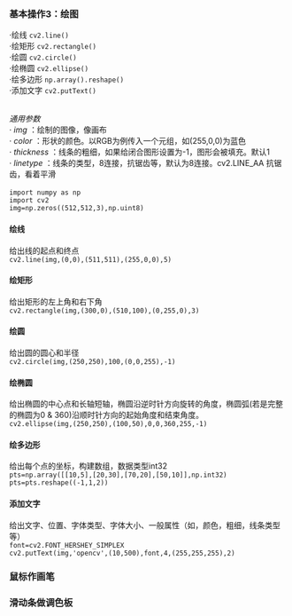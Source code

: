### 基本操作3：绘图

·绘线		`cv2.line()`
<br>
·绘矩形		`cv2.rectangle()`
<br>
·绘圆		`cv2.circle()`
<br>
·绘椭圆		`cv2.ellipse()`
<br>
·绘多边形	`np.array().reshape()`
<br>
·添加文字	`cv2.putText()`
<br>

<br>*通用参数*
<br>· *img* ：绘制的图像，像画布
<br>· *color* ：形状的颜色。以RGB为例传入一个元组，如(255,0,0)为蓝色
<br>· *thickness* ：线条的粗细，如果给闭合图形设置为-1，图形会被填充。默认1
<br>· *linetype* ：线条的类型，8连接，抗锯齿等，默认为8连接。cv2.LINE_AA 抗锯齿，看着平滑
<br>
<br>`import numpy as np`
<br>`import cv2`
<br>`img=np.zeros((512,512,3),np.uint8)`

#### 绘线
给出线的起点和终点
<br>`cv2.line(img,(0,0),(511,511),(255,0,0),5)`
#### 绘矩形
给出矩形的左上角和右下角
<br>`cv2.rectangle(img,(300,0),(510,100),(0,255,0),3)`
#### 绘圆
给出圆的圆心和半径
<br>`cv2.circle(img,(250,250),100,(0,0,255),-1)`
#### 绘椭圆
给出椭圆的中心点和长轴短轴，椭圆沿逆时针方向旋转的角度，椭圆弧(若是完整的椭圆为0 & 360)沿顺时针方向的起始角度和结束角度。
<br>`cv2.ellipse(img,(250,250),(100,50),0,0,360,255,-1)`
#### 绘多边形
给出每个点的坐标，构建数组，数据类型int32
<br>`pts=np.array([[10,5],[20,30],[70,20],[50,10]],np.int32)`
<br>`pts=pts.reshape((-1,1,2))`
#### 添加文字
给出文字、位置、字体类型、字体大小、一般属性（如，颜色，粗细，线条类型等）
<br>`font=cv2.FONT_HERSHEY_SIMPLEX`
<br>`cv2.putText(img,'opencv',(10,500),font,4,(255,255,255),2)`
### 鼠标作画笔
### 滑动条做调色板

